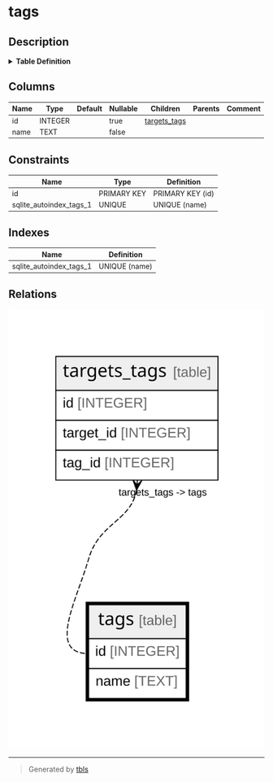 # tags

## Description

<details>
<summary><strong>Table Definition</strong></summary>

```sql
CREATE TABLE tags (
  id INTEGER PRIMARY KEY AUTOINCREMENT,
  name TEXT NOT NULL,
  UNIQUE(name)
)
```

</details>

## Columns

| Name | Type    | Default | Nullable | Children                        | Parents | Comment |
| ---- | ------- | ------- | -------- | ------------------------------- | ------- | ------- |
| id   | INTEGER |         | true     | [targets_tags](targets_tags.md) |         |         |
| name | TEXT    |         | false    |                                 |         |         |

## Constraints

| Name                    | Type        | Definition       |
| ----------------------- | ----------- | ---------------- |
| id                      | PRIMARY KEY | PRIMARY KEY (id) |
| sqlite_autoindex_tags_1 | UNIQUE      | UNIQUE (name)    |

## Indexes

| Name                    | Definition    |
| ----------------------- | ------------- |
| sqlite_autoindex_tags_1 | UNIQUE (name) |

## Relations

![er](tags.svg)

---

> Generated by [tbls](https://github.com/k1LoW/tbls)
